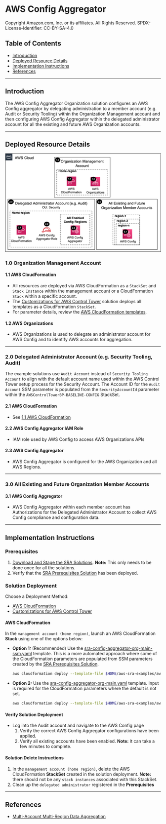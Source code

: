 # AWS Config Aggregator<!-- omit in toc -->

Copyright Amazon.com, Inc. or its affiliates. All Rights Reserved. SPDX-License-Identifier: CC-BY-SA-4.0

## Table of Contents<!-- omit in toc -->

- [Introduction](#introduction)
- [Deployed Resource Details](#deployed-resource-details)
- [Implementation Instructions](#implementation-instructions)
- [References](#references)

---

## Introduction

The AWS Config Aggregator Organization solution configures an AWS Config aggregator by delegating administration to a member account (e.g. Audit or Security Tooling) within the Organization Management account and then configuring AWS Config
Aggregator within the delegated administrator account for all the existing and future AWS Organization accounts.

---

## Deployed Resource Details

![Architecture](./documentation/config-aggregator-org.png)

### 1.0 Organization Management Account<!-- omit in toc -->

#### 1.1 AWS CloudFormation<!-- omit in toc -->

- All resources are deployed via AWS CloudFormation as a `StackSet` and `Stack Instance` within the management account or a CloudFormation `Stack` within a specific account.
- The [Customizations for AWS Control Tower](https://aws.amazon.com/solutions/implementations/customizations-for-aws-control-tower/) solution deploys all templates as a CloudFormation `StackSet`.
- For parameter details, review the [AWS CloudFormation templates](templates/).

#### 1.2 AWS Organizations<!-- omit in toc -->

- AWS Organizations is used to delegate an administrator account for AWS Config and to identify AWS accounts for aggregation.

---

### 2.0 Delegated Administrator Account (e.g. Security Tooling, Audit)<!-- omit in toc -->

The example solutions use `Audit Account` instead of `Security Tooling Account` to align with the default account name used within the AWS Control Tower setup process for the Security Account. The Account ID for the `Audit Account` SSM parameter is
populated from the `SecurityAccountId` parameter within the `AWSControlTowerBP-BASELINE-CONFIG` StackSet.

#### 2.1 AWS CloudFormation<!-- omit in toc -->

- See [1.1 AWS CloudFormation](#11-aws-cloudformation)

#### 2.2 AWS Config Aggregator IAM Role<!-- omit in toc -->

- IAM role used by AWS Config to access AWS Organizations APIs

#### 2.3 AWS Config Aggregator<!-- omit in toc -->

- AWS Config Aggregator is configured for the AWS Organization and all AWS Regions.

---

### 3.0 All Existing and Future Organization Member Accounts<!-- omit in toc -->

#### 3.1 AWS Config Aggregator<!-- omit in toc -->

- AWS Config Aggregator within each member account has Authorizations for the Delegated Administrator Account to collect AWS Config compliance and configuration data.

---

## Implementation Instructions

### Prerequisites<!-- omit in toc -->

1. [Download and Stage the SRA Solutions](../../../docs/DOWNLOAD-AND-STAGE-SOLUTIONS.md). **Note:** This only needs to be done once for all the solutions.
2. Verify that the [SRA Prerequisites Solution](../../common/common_prerequisites/) has been deployed.

### Solution Deployment<!-- omit in toc -->

Choose a Deployment Method:

- [AWS CloudFormation](#aws-cloudformation)
- [Customizations for AWS Control Tower](../../../docs/CFCT-DEPLOYMENT-INSTRUCTIONS.md)

#### AWS CloudFormation<!-- omit in toc -->

In the `management account (home region)`, launch an AWS CloudFormation **Stack** using one of the options below:

- **Option 1:** (Recommended) Use the [sra-config-aggregator-org-main-ssm.yaml](templates/sra-config-aggregator-org-main-ssm.yaml) template. This is a more automated approach where some of the CloudFormation parameters are populated from SSM
  parameters created by the [SRA Prerequisites Solution](../../common/common_prerequisites/).

  ```bash
  aws cloudformation deploy --template-file $HOME/aws-sra-examples/aws_sra_examples/solutions/config/config_aggregator_org/templates/sra-config-aggregator-org-main-ssm.yaml --stack-name sra-config-aggregator-org-main-ssm --capabilities CAPABILITY_NAMED_IAM
  ```

- **Option 2:** Use the [sra-config-aggregator-org-main.yaml](templates/sra-config-aggregator-org-main.yaml) template. Input is required for the CloudFormation parameters where the default is not set.

  ```bash
  aws cloudformation deploy --template-file $HOME/aws-sra-examples/aws_sra_examples/solutions/config/config_aggregator_org/templates/sra-config-aggregator-org-main-ssm.yaml --stack-name sra-config-aggregator-org-main-ssm --capabilities CAPABILITY_NAMED_IAM --parameter-overrides pAuditAccountId=<AUDIT_ACCOUNT_ID> pSRAStagingS3BucketName=<SRA_STAGING_S3_BUCKET_NAME>
  ```

#### Verify Solution Deployment<!-- omit in toc -->

- Log into the Audit account and navigate to the AWS Config page
  1. Verify the correct AWS Config Aggregator configurations have been applied.
  2. Verify all existing accounts have been enabled. **Note:** It can take a few minutes to complete.

#### Solution Delete Instructions<!-- omit in toc -->

1. In the `management account (home region)`, delete the AWS CloudFormation **StackSet** created in the solution deployment. **Note:** there should not be any `stack instances` associated with this StackSet.
2. Clean up the `delegated administrator` registered in the **Prerequisites**

---

## References

- [Multi-Account Multi-Region Data Aggregation](https://docs.aws.amazon.com/config/latest/developerguide/aggregate-data.html)
